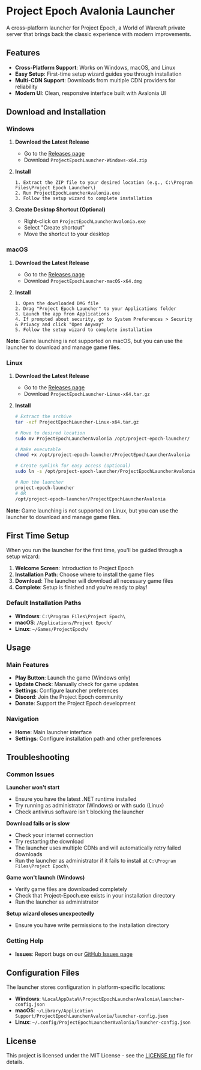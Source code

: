 # Project Epoch Avalonia Launcher

A cross-platform launcher for Project Epoch, a World of Warcraft private server that brings back the classic experience with modern improvements.

## Features

- **Cross-Platform Support**: Works on Windows, macOS, and Linux
- **Easy Setup**: First-time setup wizard guides you through installation
- **Multi-CDN Support**: Downloads from multiple CDN providers for reliability
- **Modern UI**: Clean, responsive interface built with Avalonia UI

## Download and Installation

### Windows

1. **Download the Latest Release**
   - Go to the [Releases page](https://github.com/Project-Epoch/ProjectEpochLauncherAvalonia/releases)
   - Download `ProjectEpochLauncher-Windows-x64.zip`

2. **Install**
   ```
   1. Extract the ZIP file to your desired location (e.g., C:\Program Files\Project Epoch Launcher\)
   2. Run ProjectEpochLauncherAvalonia.exe
   3. Follow the setup wizard to complete installation
   ```

3. **Create Desktop Shortcut (Optional)**
   - Right-click on `ProjectEpochLauncherAvalonia.exe`
   - Select "Create shortcut"
   - Move the shortcut to your desktop

### macOS

1. **Download the Latest Release**
   - Go to the [Releases page](https://github.com/Project-Epoch/ProjectEpochLauncherAvalonia/releases)
   - Download `ProjectEpochLauncher-macOS-x64.dmg`

2. **Install**
   ```
   1. Open the downloaded DMG file
   2. Drag "Project Epoch Launcher" to your Applications folder
   3. Launch the app from Applications
   4. If prompted about security, go to System Preferences > Security & Privacy and click "Open Anyway"
   5. Follow the setup wizard to complete installation
   ```

**Note**: Game launching is not supported on macOS, but you can use the launcher to download and manage game files.

### Linux

1. **Download the Latest Release**
   - Go to the [Releases page](https://github.com/Project-Epoch/ProjectEpochLauncherAvalonia/releases)
   - Download `ProjectEpochLauncher-Linux-x64.tar.gz`

2. **Install**
   ```bash
   # Extract the archive
   tar -xzf ProjectEpochLauncher-Linux-x64.tar.gz
   
   # Move to desired location
   sudo mv ProjectEpochLauncherAvalonia /opt/project-epoch-launcher/
   
   # Make executable
   chmod +x /opt/project-epoch-launcher/ProjectEpochLauncherAvalonia
   
   # Create symlink for easy access (optional)
   sudo ln -s /opt/project-epoch-launcher/ProjectEpochLauncherAvalonia /usr/local/bin/project-epoch-launcher
   
   # Run the launcher
   project-epoch-launcher
   # OR
   /opt/project-epoch-launcher/ProjectEpochLauncherAvalonia
   ```

**Note**: Game launching is not supported on Linux, but you can use the launcher to download and manage game files.

## First Time Setup

When you run the launcher for the first time, you'll be guided through a setup wizard:

1. **Welcome Screen**: Introduction to Project Epoch
2. **Installation Path**: Choose where to install the game files
3. **Download**: The launcher will download all necessary game files
4. **Complete**: Setup is finished and you're ready to play!

### Default Installation Paths

- **Windows**: `C:\Program Files\Project Epoch\`
- **macOS**: `/Applications/Project Epoch/`
- **Linux**: `~/Games/ProjectEpoch/`

## Usage

### Main Features

- **Play Button**: Launch the game (Windows only)
- **Update Check**: Manually check for game updates
- **Settings**: Configure launcher preferences
- **Discord**: Join the Project Epoch community
- **Donate**: Support the Project Epoch development

### Navigation

- **Home**: Main launcher interface
- **Settings**: Configure installation path and other preferences

## Troubleshooting

### Common Issues

**Launcher won't start**
- Ensure you have the latest .NET runtime installed
- Try running as administrator (Windows) or with sudo (Linux)
- Check antivirus software isn't blocking the launcher

**Download fails or is slow**
- Check your internet connection
- Try restarting the download
- The launcher uses multiple CDNs and will automatically retry failed downloads
- Run the launcher as administrator if it fails to install at `C:\Program Files\Project Epoch\`

**Game won't launch (Windows)**
- Verify game files are downloaded completely
- Check that Project-Epoch.exe exists in your installation directory
- Run the launcher as administrator

**Setup wizard closes unexpectedly**
- Ensure you have write permissions to the installation directory

### Getting Help
- **Issues**: Report bugs on our [GitHub Issues page](https://github.com/Project-Epoch/ProjectEpochLauncherAvalonia/issues)

## Configuration Files

The launcher stores configuration in platform-specific locations:

- **Windows**: `%LocalAppData%\ProjectEpochLauncherAvalonia\launcher-config.json`
- **macOS**: `~/Library/Application Support/ProjectEpochLauncherAvalonia/launcher-config.json`
- **Linux**: `~/.config/ProjectEpochLauncherAvalonia/launcher-config.json`

## License

This project is licensed under the MIT License - see the [LICENSE.txt](LICENSE.txt) file for details.
